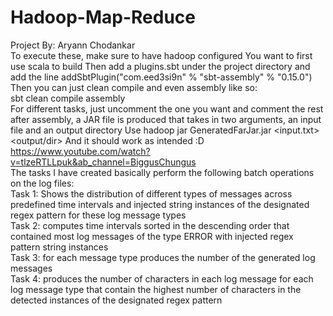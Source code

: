 # Hadoop-Map-Reduce
Project By: Aryann Chodankar <br />
To execute these, make sure to have hadoop configured
You want to first use scala to build
Then add a plugins.sbt under the project directory
and add the line
addSbtPlugin("com.eed3si9n" % "sbt-assembly" % "0.15.0")
Then you can just clean compile and even assembly like so: <br>
sbt clean compile assembly <br>
For different tasks, just uncomment the one you want and comment the rest
after assembly, a JAR file is produced that takes in two arguments, an input file and an output directory
Use hadoop jar GeneratedFarJar.jar <input.txt> <output/dir>
And it should work as intended :D
https://www.youtube.com/watch?v=tlzeRTLLpuk&ab_channel=BiggusChungus <br>
The tasks I have created basically perform the following batch operations on the log files: <br>
Task 1: Shows the distribution of different types of messages across predefined time intervals and injected string instances of the designated regex pattern for these log message types <br>
Task 2: computes time intervals sorted in the descending order that contained most log messages of the type ERROR with injected regex pattern string instances <br>
Task 3:  for each message type produces the number of the generated log messages <br>
Task 4:  produces the number of characters in each log message for each log message type that contain the highest number of characters in the detected instances of the designated regex pattern

